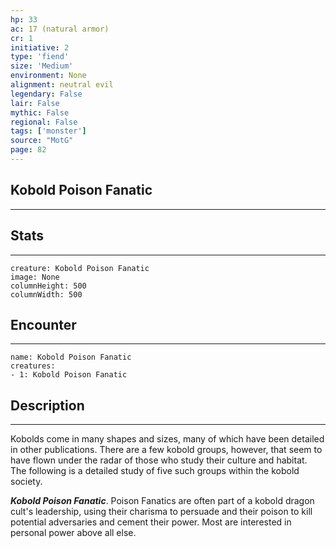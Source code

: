 ```yaml
---
hp: 33
ac: 17 (natural armor)
cr: 1
initiative: 2
type: 'fiend'    
size: 'Medium'
environment: None
alignment: neutral evil
legendary: False
lair: False
mythic: False
regional: False
tags: ['monster']
source: "MotG"
page: 82
---
```


## Kobold Poison Fanatic
---



## Stats
---

```statblock
creature: Kobold Poison Fanatic
image: None
columnHeight: 500
columnWidth: 500
```

## Encounter
---

```encounter-table
name: Kobold Poison Fanatic
creatures:
- 1: Kobold Poison Fanatic
```

## Description
---
Kobolds come in many shapes and sizes, many of which have been detailed in other publications. There are a few kobold groups, however, that seem to have flown under the radar of those who study their culture and habitat. The following is a detailed study of five such groups within the kobold society.

**_Kobold Poison Fanatic_**. Poison Fanatics are often part of a kobold dragon cult's leadership, using their charisma to persuade and their poison to kill potential adversaries and cement their power. Most are interested in personal power above all else.




